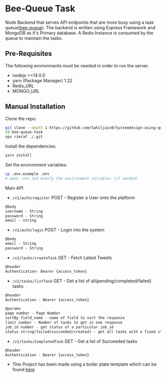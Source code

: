 # Bee-Queue Task

Node Backend that serves API endpoints that are more busy using a task queue([bee-queue](https://github.com/Sahiljain0/Systemdesign-using-queue.git)). The backend is written using Express Framework and MongoDB as it's Primary database. A Redis Instance is consumed by the queue to maintain the tasks.

## Pre-Requisites

The following environments must be needed in order to run the server.

- nodejs >=14.0.0
- yarn (Package Manager) 1.22
- Redis_URL
- MONGO_URL


## Manual Installation

Clone the repo:

```bash
git clone --depth 1 https://github.com/Sahiljain0/Systemdesign-using-queue.git
cd bee-queue-task
npx rimraf ./.git
```

Install the dependencies:

```bash
yarn install
```

Set the environment variables:

```bash
cp .env.example .env
# open .env and modify the environment variables (if needed)
```

Main API

- `/v1/auth/register` POST - Register a User onto the platform

```md
@body
username - String
password - String
email - string
```

- `/v1/auth/login` POST - Login into the system

```md
@body
email - String
password - String
```

- `/v1/tasks/createTask` GET - Fetch Latest Tweets

```md
@header
Authentication- Bearer {access_token}
```

- `/v1/tasks/listTask` GET - Get a list of all(pending/completed/failed) tasks

```md
@header
Authentication - Bearer {access_token}

@params
page number - Page Number
sortBy field_name - name of field to sort the response
limit number - Number of tasks to get in one response
job_id number - get status of a particular job_id
status string(failed/succeeded/created) - get all tasks with a fixed status
```

- `/v1/tasks/CompletedTask` GET - Get a list of Succeeded tasks

```md
@header
Authentication - Bearer {access_token}
```

- This Project has been made using a boiler plate template which can be found [here](https://github.com/hagopj13/node-express-boilerplate)
